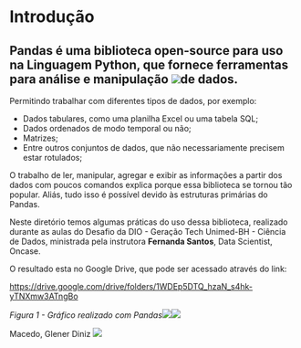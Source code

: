﻿# Introdução

## Pandas  é  uma  biblioteca  open-source  para  uso  na  Linguagem  Python,  que fornece ferramentas para análise e manipulação ![](Aspose.Words.e268f4b6-7755-40db-af16-683f24ab729e.003.png)de dados. 

Permitindo trabalhar com diferentes tipos de dados, por exemplo: 

- Dados tabulares, como uma planilha Excel ou uma tabela SQL; 
- Dados ordenados de modo temporal ou não; 
- Matrizes; 
- Entre outros conjuntos de dados, que não necessariamente precisem estar rotulados; 

O trabalho de ler, manipular, agregar e exibir as informações a partir dos dados com poucos comandos explica porque essa biblioteca se tornou tão popular. Aliás, tudo isso é possível devido às estruturas primárias do Pandas. 

Neste diretório temos algumas práticas do uso dessa biblioteca, realizado durante as aulas do Desafio da DIO - Geração Tech Unimed-BH - Ciência de Dados, ministrada pela instrutora **Fernanda Santos**, Data Scientist, Oncase. 

O resultado esta no Google Drive, que pode ser acessado através do link: 

[https://drive.google.com/drive/folders/1WDEp5DTQ_hzaN_s4hk-yTNXmw3ATngBo ](https://drive.google.com/drive/folders/1WDEp5DTQ_hzaN_s4hk-yTNXmw3ATngBo)

*Figura 1 - Gráfico realizado com Pandas![](Aspose.Words.e268f4b6-7755-40db-af16-683f24ab729e.004.png)![](Aspose.Words.e268f4b6-7755-40db-af16-683f24ab729e.005.png)*

Macedo, Glener Diniz ![](Aspose.Words.e268f4b6-7755-40db-af16-683f24ab729e.006.png)
